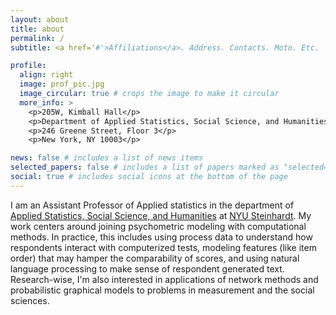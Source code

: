 ```yaml
---
layout: about
title: about
permalink: /
subtitle: <a href='#'>Affiliations</a>. Address. Contacts. Moto. Etc.

profile:
  align: right
  image: prof_pic.jpg
  image_circular: true # crops the image to make it circular
  more_info: >
    <p>205W, Kimball Hall</p>
    <p>Department of Applied Statistics, Social Science, and Humanities</p>
    <p>246 Greene Street, Floor 3</p>
    <p>New York, NY 10003</p>

news: false # includes a list of news items
selected_papers: false # includes a list of papers marked as "selected={true}"
social: true # includes social icons at the bottom of the page
---
```


I am an Assistant Professor of Applied statistics in the department of [Applied Statistics, Social Science, and Humanities]() at [NYU Steinhardt](). My work centers around joining psychometric modeling with computational methods. In practice, this includes using process data to understand how respondents interact with computerized tests, modeling features (like item order) that may hamper the comparability of scores, and using natural language processing to make sense of respondent generated text. Research-wise, I'm also interested in applications of network methods and probabilistic graphical models to problems in measurement and the social sciences.
